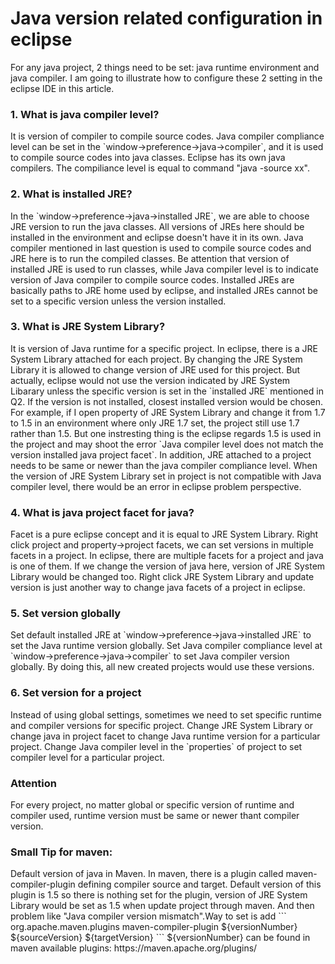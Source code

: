<h1>Java version related configuration in eclipse</h1>
For any java project, 2 things need to be set: java runtime environment and java compiler. I am going to illustrate how to configure these 2 setting in the eclipse IDE in this article.

<h3>1. What is java compiler level?</h3>
It is version of compiler to compile source codes. Java compiler compliance level can be set in the `window->preference->java->compiler`, and it is used to compile source codes into java classes. Eclipse has its own java compilers. The compiliance level is equal to command "java -source xx".

<h3>2. What is installed JRE?</h3>
In the `window->preference->java->installed JRE`, we are able to choose JRE version to run the java classes. All versions of JREs here should be installed in the environment and eclipse doesn't have it in its own. Java compiler mentioned in last question is used to compile source codes and JRE here is to run the compiled classes. Be attention that version of installed JRE is used to run classes, while Java compiler level is to indicate version of Java compiler to compile source codes. 
Installed JREs are basically paths to JRE home used by eclipse, and installed JREs cannot be set to a specific version unless the version installed.  

<h3>3. What is JRE System Library?</h3>
It is version of Java runtime for a specific project. In eclipse, there is a JRE System Library attached for each project. By changing the JRE System Library it is allowed to change version of JRE used for this project. But actually, eclipse would not use the version indicated by JRE System Libarary unless the specific version is set in the `installed JRE` mentioned in Q2. If the version is not installed, closest installed version would be chosen. For example, if I open property of JRE System Library and change it from 1.7 to 1.5 in an environment where only JRE 1.7 set, the project still use 1.7 rather than 1.5. But one instresting thing is the eclipse regards 1.5 is used in the project and may shoot the error `Java compiler level does not match the version installed java project facet`.  
In addition, JRE attached to a project needs to be same or newer than the java compiler compliance level. When the version of JRE System Library set in project is not compatible with Java compiler level, there would be an error in eclipse problem perspective.

<h3>4. What is java project facet for java?</h3>
Facet is a pure eclipse concept and it is equal to JRE System Library. Right click project and property->project facets, we can set versions in multiple facets in a project. In eclipse, there are multiple facets for a project and java is one of them. If we change the version of java here, version of JRE System Library would be changed too. Right click JRE System Library and update version is just another way to change java facets of a project in eclipse.

<h3>5. Set version globally</h3>
Set default installed JRE at `window->preference->java->installed JRE` to set the Java runtime version globally.  
Set Java compiler compliance level at `window->preference->java->compiler` to set Java compiler version globally.  
By doing this, all new created projects would use these versions.  

<h3>6. Set version for a project</h3>
Instead of using global settings, sometimes we need to set specific runtime and compiler versions for specific project.  
Change JRE System Library or change java in project facet to change Java runtime version for a particular project.  
Change Java compiler level in the `properties` of project to set compiler level for a particular project.  

<h3>Attention</h3>
For every project, no matter global or specific version of runtime and compiler used, runtime version must be same or newer thant compiler version.  

<h3>Small Tip for maven:</h3>
Default version of java in Maven.
In maven, there is a plugin called maven-compiler-plugin defining compiler source and target. Default version of this plugin is 1.5 so there is nothing set for the plugin, version of JRE System Library would be set as 1.5 when update project through maven. And then problem like "Java compiler version mismatch".Way to set is add 
```
<plugin>
	<groupId>org.apache.maven.plugins</groupId>
	<artifactId>maven-compiler-plugin</artifactId>
	<version>${versionNumber}</version>
	<configuration>
		<source>${sourceVersion}</source>
		<target>${targetVersion}</target>
	</configuration>
</plugin>
```
${versionNumber} can be found in maven available plugins: https://maven.apache.org/plugins/ 
